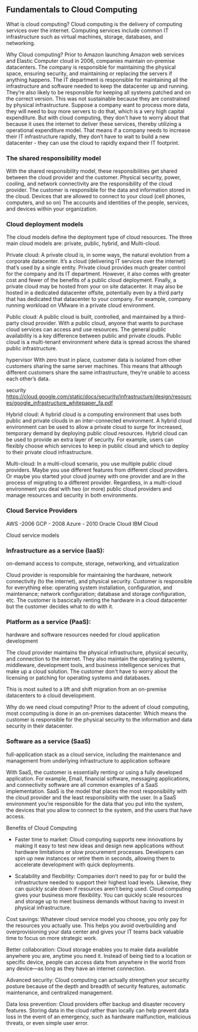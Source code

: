 ## Fundamentals to Cloud Computing

What is cloud computing?
Cloud computing is the delivery of computing services over the internet. Computing services include common IT infrastructure such as virtual machines, storage, databases, and networking. 

Why Cloud computing?
Prior to Amazon launching Amazon web services and Elastic Computer cloud in 2006, companies maintain on-premise datacenters. The company  is responsible for maintaining the physical space, ensuring security, and maintaining or replacing the servers if anything happens. The IT department is responsible for maintaining all the infrastructure and software needed to keep the datacenter up and running. They’re also likely to be responsible for keeping all systems patched and on the correct version. This was not sustainable because they are constrained by physical infrastructure. Suppose a company want to process more data, they will need to buy more servers to do that, which is a very high capital expenditure. But with cloud computing, they don't have to worry about that because it  uses the internet to deliver these services, thereby utilizing a operational expenditure model. That means if a company needs to increase their IT infrastructure rapidly, they don’t have to wait to build a new datacenter - they can use the cloud to rapidly expand their IT footprint.

### The shared responsibility model
With the shared responsibility model, these responsibilities get shared between the cloud provider and the customer. Physical security, power, cooling, and network connectivity are the responsibility of the cloud provider. The customer is responsible for the data and information stored in the cloud. Devices that are allowed to connect to your cloud (cell phones, computers, and so on)
The accounts and identities of the people, services, and devices within your organization.


### Cloud deployment models
The cloud models define the deployment type of cloud resources. The three main cloud models are: private, public, hybrid, and Multi-cloud. 

Private cloud: A private cloud is, in some ways, the natural evolution from a corporate datacenter. It’s a cloud (delivering IT services over the internet) that’s used by a single entity. Private cloud provides much greater control for the company and its IT department. However, it also comes with greater cost and fewer of the benefits of a public cloud deployment. Finally, a private cloud may be hosted from your on site datacenter. It may also be hosted in a dedicated datacenter offsite, potentially even by a third party that has dedicated that datacenter to your company. For example, company running workload on VMware in a private cloud environment.

Public cloud: A public cloud is built, controlled, and maintained by a third-party cloud provider. With a public cloud, anyone that wants to purchase cloud services can access and use resources. The general public availability is a key difference between public and private clouds. Public cloud is a multi-tenant environment where data
is spread across the shared public infrastructure. 

hypervisor
With zero trust in place, customer data is
isolated from other customers sharing the same server machines. This means that although
different customers share the same infrastructure, they’re unable to access each other’s data.

security
https://cloud.google.com/static/docs/security/infrastructure/design/resources/google_infrastructure_whitepaper_fa.pdf





Hybrid cloud: A hybrid cloud is a computing environment that uses both public and private clouds in an inter-connected environment. A hybrid cloud environment can be used to allow a private cloud to surge for increased, temporary demand by deploying public cloud resources. Hybrid cloud can be used to provide an extra layer of security. For example, users can flexibly choose which services to keep in public cloud and which to deploy to their private cloud infrastructure. 

Multi-cloud:  In a multi-cloud scenario, you use multiple public cloud providers. Maybe you use different features from different cloud providers. Or maybe you started your cloud journey with one provider and are in the process of migrating to a different provider. Regardless, in a multi-cloud environment you deal with two (or more) public cloud providers and manage resources and security in both environments.

### Cloud Service Providers
AWS -2006
GCP - 2008
Azure - 2010
Oracle Cloud
IBM Cloud

Cloud service models
### Infrastructure as a service (IaaS):
on-demand access to compute, storage, networking, and virtualization


Cloud provider is responsible for maintaining the hardware, network connectivity (to the internet), and physical security. Customer is responsible for everything else: operating system installation, configuration, and maintenance; network configuration; database and storage configuration, etc. The customer is bascically renting the hardware in a cloud datacenter but the customer decides what to do with it.

### Platform as a service (PaaS): 
hardware and software resources needed for cloud application development

The cloud provider maintains the physical infrastructure, physical security, and connection to the internet. They also maintain the operating systems, middleware, development tools, and business intelligence services that make up a cloud solution. The customer don't have to worry about the licensing or patching for operating systems and databases.

This is most suited to a lift and shift migration from an on-premise datacenters to a cloud development.

Why do we need cloud computing?
Prior to the advent of cloud computing, most ccomputing is done in an on-premises datacenter. Which means the customer is responsible for the physical security to the information and data security in their datacenter. 

### Software as a service (SaaS)
full-application stack as a cloud service, including the maintenance and management from underlying infrastructure to application software


With SaaS, the customer is essentially renting or using a fully developed application. For example, Email, financial software, messaging applications, and connectivity software are all common examples of a SaaS implementation.  SaaS is the model that places the most responsibility with the cloud provider and the least responsibility with the user. In a SaaS environment you’re responsible for the data that you put into the system, the devices that you allow to connect to the system, and the users that have access. 

Benefits of Cloud Computing
- Faster time to market: Cloud computing supports new innovations by making it easy to test new ideas and design new applications without hardware limitations or slow procurement processes. Developers can spin up new instances or retire them in seconds, allowing them to accelerate development with quick deployments.

- Scalability and flexibility: Companies don’t need to pay for or build the infrastructure needed to support their highest load levels. Likewise, they can quickly scale down if resources aren’t being used. Cloud computing gives your business more flexibility. You can quickly scale resources and storage up to meet business demands without having to invest in physical infrastructure.

Cost savings: Whatever cloud service model you choose, you only pay for the resources you actually use. This helps you avoid overbuilding and overprovisioning your data center and gives your IT teams back valuable time to focus on more strategic work. 

Better collaboration: Cloud storage enables you to make data available anywhere you are, anytime you need it. Instead of being tied to a location or specific device, people can access data from anywhere in the world from any device—as long as they have an internet connection.

Advanced security: Cloud computing can actually strengthen your security posture because of the depth and breadth of security features, automatic maintenance, and centralized management.

Data loss prevention: Cloud providers offer backup and disaster recovery features. Storing data in the cloud rather than locally can help prevent data loss in the event of an emergency, such as hardware malfunction, malicious threats, or even simple user error. 
